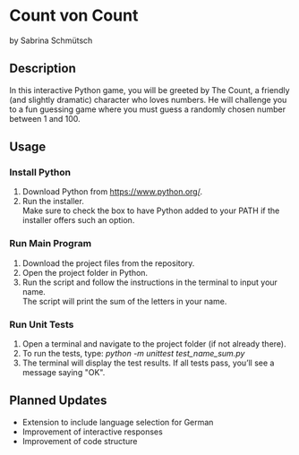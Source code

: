 # Count von Count
by Sabrina Schmütsch

## Description
In this interactive Python game, you will be greeted by The Count, a friendly (and slightly dramatic) character who loves numbers. He will challenge you to a fun guessing game where you must guess a randomly chosen number between 1 and 100.

## Usage
### Install Python
1) Download Python from https://www.python.org/.
2) Run the installer.  </br>
Make sure to check the box to have Python added to your PATH if the installer offers such an option. 

### Run Main Program
1) Download the project files from the repository.
2) Open the project folder in Python.
3) Run the script and follow the instructions in the terminal to input your name. </br>
The script will print the sum of the letters in your name.

### Run Unit Tests
1) Open a terminal and navigate to the project folder (if not already there).
2) To run the tests, type:
_python -m unittest test_name_sum.py_
3) The terminal will display the test results. If all tests pass, you’ll see a message saying "OK".

## Planned Updates
- Extension to include language selection for German 
- Improvement of interactive responses 
- Improvement of code structure